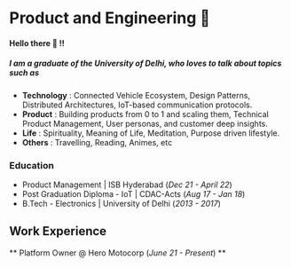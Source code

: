 # Product and Engineering :thought_balloon:

#### Hello there  :wave: !!

##### I am a graduate of the University of Delhi, who loves to talk about topics such as

- **Technology**  : Connected Vehicle Ecosystem, Design Patterns, Distributed Architectures, IoT-based communication protocols.
- **Product** : Building products from 0 to 1 and scaling them, Technical Product Management, User personas, and customer deep insights.
- **Life** : Spirituality, Meaning of Life, Meditation, Purpose driven lifestyle. 
- **Others** : Travelling, Reading, Animes, etc

### Education

- Product Management | ISB Hyderabad (_Dec 21 - April 22_)
- Post Graduation Diploma - IoT | CDAC-Acts (_Aug 17 - Jan 18_)
- B.Tech - Electronics | University of Delhi (_2013 - 2017_)

## Work Experience 

** Platform Owner @ Hero Motocorp (_June 21 - Present_) **






